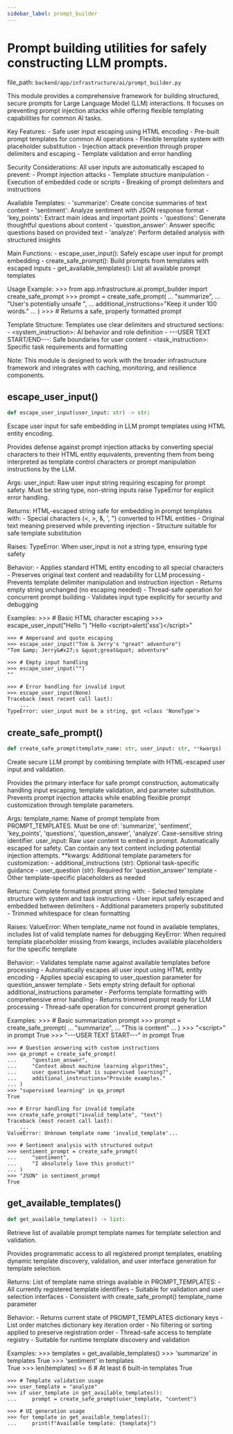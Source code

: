 ```yaml
---
sidebar_label: prompt_builder
---
```


# Prompt building utilities for safely constructing LLM prompts.

  file_path: `backend/app/infrastructure/ai/prompt_builder.py`

This module provides a comprehensive framework for building structured, secure prompts
for Large Language Model (LLM) interactions. It focuses on preventing prompt injection
attacks while offering flexible templating capabilities for common AI tasks.

Key Features:
    - Safe user input escaping using HTML encoding
    - Pre-built prompt templates for common AI operations
    - Flexible template system with placeholder substitution
    - Injection attack prevention through proper delimiters and escaping
    - Template validation and error handling

Security Considerations:
    All user inputs are automatically escaped to prevent:
    - Prompt injection attacks
    - Template structure manipulation
    - Execution of embedded code or scripts
    - Breaking of prompt delimiters and instructions

Available Templates:
    - 'summarize': Create concise summaries of text content
    - 'sentiment': Analyze sentiment with JSON response format
    - 'key_points': Extract main ideas and important points
    - 'questions': Generate thoughtful questions about content
    - 'question_answer': Answer specific questions based on provided text
    - 'analyze': Perform detailed analysis with structured insights

Main Functions:
    - escape_user_input(): Safely escape user input for prompt embedding
    - create_safe_prompt(): Build prompts from templates with escaped inputs
    - get_available_templates(): List all available prompt templates

Usage Example:
    >>> from app.infrastructure.ai.prompt_builder import create_safe_prompt
    >>> prompt = create_safe_prompt(
    ...     "summarize",
    ...     "User's potentially unsafe <script>content</script>",
    ...     additional_instructions="Keep it under 100 words."
    ... )
    >>> # Returns a safe, properly formatted prompt

Template Structure:
    Templates use clear delimiters and structured sections:
    - <system_instruction>: AI behavior and role definition
    - ---USER TEXT START/END---: Safe boundaries for user content
    - <task_instruction>: Specific task requirements and formatting

Note:
    This module is designed to work with the broader infrastructure framework
    and integrates with caching, monitoring, and resilience components.

## escape_user_input()

```python
def escape_user_input(user_input: str) -> str:
```

Escape user input for safe embedding in LLM prompt templates using HTML entity encoding.

Provides defense against prompt injection attacks by converting special characters to their
HTML entity equivalents, preventing them from being interpreted as template control characters
or prompt manipulation instructions by the LLM.

Args:
    user_input: Raw user input string requiring escaping for prompt safety. Must be string type,
               non-string inputs raise TypeError for explicit error handling.
               
Returns:
    HTML-escaped string safe for embedding in prompt templates with:
    - Special characters (<, >, &, ', ") converted to HTML entities
    - Original text meaning preserved while preventing injection
    - Structure suitable for safe template substitution
    
Raises:
    TypeError: When user_input is not a string type, ensuring type safety
    
Behavior:
    - Applies standard HTML entity encoding to all special characters
    - Preserves original text content and readability for LLM processing
    - Prevents template delimiter manipulation and instruction injection
    - Returns empty string unchanged (no escaping needed)
    - Thread-safe operation for concurrent prompt building
    - Validates input type explicitly for security and debugging
    
Examples:
    >>> # Basic HTML character escaping
    >>> escape_user_input("Hello <script>alert('xss')</script>")
    "Hello &lt;script&gt;alert(&#x27;xss&#x27;)&lt;/script&gt;"
    
    >>> # Ampersand and quote escaping
    >>> escape_user_input("Tom & Jerry's "great" adventure")
    "Tom &amp; Jerry&#x27;s &quot;great&quot; adventure"
    
    >>> # Empty input handling
    >>> escape_user_input("")
    ""
    
    >>> # Error handling for invalid input
    >>> escape_user_input(None)
    Traceback (most recent call last):
        ...
    TypeError: user_input must be a string, got <class 'NoneType'>

## create_safe_prompt()

```python
def create_safe_prompt(template_name: str, user_input: str, **kwargs) -> str:
```

Create secure LLM prompt by combining template with HTML-escaped user input and validation.

Provides the primary interface for safe prompt construction, automatically handling input
escaping, template validation, and parameter substitution. Prevents prompt injection attacks
while enabling flexible prompt customization through template parameters.

Args:
    template_name: Name of prompt template from PROMPT_TEMPLATES. Must be one of:
                  'summarize', 'sentiment', 'key_points', 'questions', 
                  'question_answer', 'analyze'. Case-sensitive string identifier.
    user_input: Raw user content to embed in prompt. Automatically escaped for safety.
               Can contain any text content including potential injection attempts.
    **kwargs: Additional template parameters for customization:
             - additional_instructions (str): Optional task-specific guidance
             - user_question (str): Required for 'question_answer' template
             - Other template-specific placeholders as needed
             
Returns:
    Complete formatted prompt string with:
    - Selected template structure with system and task instructions
    - User input safely escaped and embedded between delimiters
    - Additional parameters properly substituted
    - Trimmed whitespace for clean formatting
    
Raises:
    ValueError: When template_name not found in available templates, includes
               list of valid template names for debugging
    KeyError: When required template placeholder missing from kwargs, includes
             available placeholders for the specific template
    
Behavior:
    - Validates template name against available templates before processing
    - Automatically escapes all user input using HTML entity encoding
    - Applies special escaping to user_question parameter for question_answer template
    - Sets empty string default for optional additional_instructions parameter
    - Performs template formatting with comprehensive error handling
    - Returns trimmed prompt ready for LLM processing
    - Thread-safe operation for concurrent prompt generation
    
Examples:
    >>> # Basic summarization prompt
    >>> prompt = create_safe_prompt(
    ...     "summarize", 
    ...     "This is <script>alert('xss')</script> content"
    ... )
    >>> "&lt;script&gt;" in prompt
    True
    >>> "---USER TEXT START---" in prompt
    True
    
    >>> # Question answering with custom instructions
    >>> qa_prompt = create_safe_prompt(
    ...     "question_answer",
    ...     "Context about machine learning algorithms",
    ...     user_question="What is supervised learning?",
    ...     additional_instructions="Provide examples."
    ... )
    >>> "supervised learning" in qa_prompt
    True
    
    >>> # Error handling for invalid template
    >>> create_safe_prompt("invalid_template", "text")
    Traceback (most recent call last):
        ...
    ValueError: Unknown template name 'invalid_template'...
    
    >>> # Sentiment analysis with structured output
    >>> sentiment_prompt = create_safe_prompt(
    ...     "sentiment",
    ...     "I absolutely love this product!"
    ... )
    >>> "JSON" in sentiment_prompt
    True

## get_available_templates()

```python
def get_available_templates() -> list:
```

Retrieve list of available prompt template names for template selection and validation.

Provides programmatic access to all registered prompt templates, enabling dynamic
template discovery, validation, and user interface generation for template selection.

Returns:
    List of template name strings available in PROMPT_TEMPLATES:
    - All currently registered template identifiers
    - Suitable for validation and user selection interfaces
    - Consistent with create_safe_prompt() template_name parameter
    
Behavior:
    - Returns current state of PROMPT_TEMPLATES dictionary keys
    - List order matches dictionary key iteration order
    - No filtering or sorting applied to preserve registration order
    - Thread-safe access to template registry
    - Suitable for runtime template discovery and validation
    
Examples:
    >>> templates = get_available_templates()
    >>> 'summarize' in templates
    True
    >>> 'sentiment' in templates  
    True
    >>> len(templates) >= 6  # At least 6 built-in templates
    True
    
    >>> # Template validation usage
    >>> user_template = "analyze"
    >>> if user_template in get_available_templates():
    ...     prompt = create_safe_prompt(user_template, "content")
    
    >>> # UI generation usage  
    >>> for template in get_available_templates():
    ...     print(f"Available template: {template}")
